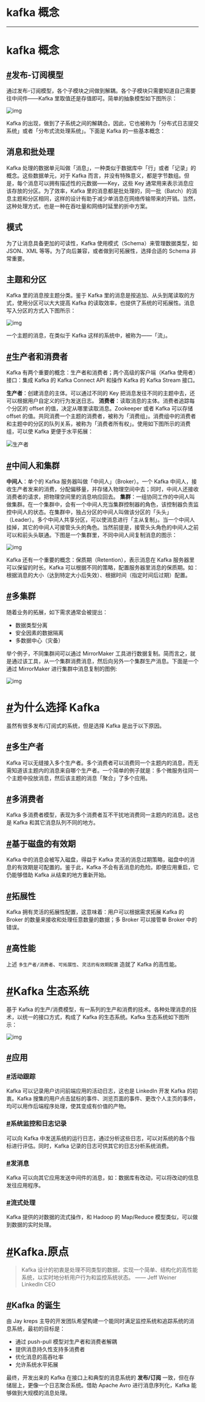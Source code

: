 # kafka 概念

------



# kafka 概念

## [#](http://www.liuwq.com/views/网站架构/消息队列/kafka概念.html#发布-订阅模型)发布-订阅模型

通过发布-订阅模型，各个子模块之间做到解耦。各个子模块只需要知道自己需要往中间件——Kafka 里取值还是存值即可。简单的抽象模型如下图所示：

![img](http://img.liuwenqi.com/blog/2019-07-21-035040.jpg)

Kafka 的出现，做到了子系统之间的解耦合。因此，它也被称为「分布式日志提交系统」或者「分布式流处理系统」。下面是 Kafka 的一些基本概念：

## 消息和批处理

Kafka 处理的数据单元叫做「消息」，一种类似于数据库中「行」或者「记录」的概念。这些数据单元，对于 Kafka 而言，并没有特殊意义，都是字节数组。但是，每个消息可以拥有描述性的元数据——Key，这些 Key 通常用来表示消息应该存放的分区。为了效率，Kafka 里的消息都是批处理的，同一批（Batch）的消息主题和分区相同，这样的设计有助于减少单消息在网络传输带来的开销。当然，这种处理方式，也是一种在吞吐量和网络时延里的折中方案。

## 模式

为了让消息具备更加的可读性，Kafka 使用模式（Schema）来管理数据类型，如 JSON、XML 等等。为了向后兼容，或者做到可拓展性，选择合适的 Schema 非常重要。

## 主题和分区

Kafka 里的消息按主题分类。鉴于 Kafka 里的消息是按追加、从头到尾读取的方式，使用分区可以大大提高 Kafka 的读取效率，也提供了系统的可拓展性。消息写入分区的方式入下图所示：

![img](http://img.liuwenqi.com/blog/2019-07-21-035118.jpg)

一个主题的消息，在类似于 Kafka 这样的系统中，被称为——「流」。

## [#](http://www.liuwq.com/views/网站架构/消息队列/kafka概念.html#生产者和消费者)生产者和消费者

Kafka 有两个重要的概念：生产者和消费者；两个高级的客户端（Kafka 使用者）接口：集成 Kafka 的 Kafka Connect API 和操作 Kafka 的 Kafka Stream 接口。

**生产者**：创建消息的主体。可以通过不同的 Key 把消息发往不同的主题中去，还可以根据用户自定义的行为发送日志。 **消费者**：读取消息的主体。消费者追踪每个分区的 offset 的值，决定从哪里读取消息。Zookeeper 或者 Kafka 可以存储 offset 的值。共同消费一个主题的消费者，被称为「消费组」。消费组中的消费者和主题中的分区的队列关系，被称为「消费者所有权」。使用如下图所示的消费组，可以使 Kafka 更便于水平拓展：

![生产者](http://img.liuwenqi.com/blog/2019-07-21-035157.jpg)

## [#](http://www.liuwq.com/views/网站架构/消息队列/kafka概念.html#中间人和集群)中间人和集群

**中间人**：单个的 Kafka 服务器叫做「中间人」（Broker）。一个 Kafka 中间人，接收生产者发来的消费，分配偏移量，并存储入物理空间中去；同时，中间人还接收消费者的请求，把物理空间里的消息响应回去。 **集群**：一组协同工作的中间人叫做集群。在一个集群中，会有一个中间人充当集群控制器的角色，该控制器负责监控中间人的状态。在集群中，独占分区的中间人叫做该分区的「头头」（Leader）。多个中间人共享分区，可以使消息进行「主从复制」。当一个中间人挂掉，其它的中间人可接管头头的角色。当然前提是，接管头头角色的中间人之前可以和前头头联通。下图是一个集群里，不同中间人间复制消息的图示：

![img](http://img.liuwenqi.com/blog/2019-07-21-035218.jpg)

Kafka 还有一个重要的概念：保质期（Retention），表示消息在 Kafka 服务器里可以保留的时长。Kafka 可以根据不同的策略，配置服务器里消息的保质期。如：根据消息的大小（达到特定大小后失效）、根据时间（指定时间后过期）配置。

## [#](http://www.liuwq.com/views/网站架构/消息队列/kafka概念.html#多集群)多集群

随着业务的拓展，如下需求通常会被提出：

- 数据类型分离
- 安全因素的数据隔离
- 多数据中心（灾备）

举个例子，不同集群间可以通过 MirrorMaker 工具进行数据复制。简而言之，就是通过该工具，从一个集群消费消息，然后向另外一个集群生产消息。下面是一个通过 MirrorMaker 进行集群中消息复制的图例:

![img](http://img.liuwenqi.com/blog/2019-07-21-035239.jpg)

# [#](http://www.liuwq.com/views/网站架构/消息队列/kafka概念.html#为什么选择-kafka)为什么选择 Kafka

虽然有很多发布/订阅式的系统，但是选择 Kafka 是出于以下原因。

## [#](http://www.liuwq.com/views/网站架构/消息队列/kafka概念.html#多生产者)多生产者

Kafka 可以无缝接入多个生产者。多个消费者可以消费同一个主题内的消息，而无需知道该主题内的消息来自哪个生产者。一个简单的例子就是：多个微服务往同一个主题中投放消息，然后该主题的消息「聚合」了多个应用。

## [#](http://www.liuwq.com/views/网站架构/消息队列/kafka概念.html#多消费者)多消费者

Kafka 多消费者模型，表现为多个消费者互不干扰地消费同一主题内的消息。这也是 Kafka 和其它消息队列不同的地方。

## [#](http://www.liuwq.com/views/网站架构/消息队列/kafka概念.html#基于磁盘的有效期)基于磁盘的有效期

Kafka 中的消息会被写入磁盘，得益于 Kafka 灵活的消息过期策略，磁盘中的消息的有效期是可配置的。鉴于此，Kafka 不会有丢消息的危险。即便应用重启，它仍能够借助 Kafka 从结束的地方重新开始。

## [#](http://www.liuwq.com/views/网站架构/消息队列/kafka概念.html#拓展性)拓展性

Kafka 拥有灵活的拓展性配置，这意味着：用户可以根据需求拓展 Kafka 的 Broker 的数量来接收和处理任意数量的数据；多 Broker 可以接管单 Broker 中的错误。

## [#](http://www.liuwq.com/views/网站架构/消息队列/kafka概念.html#高性能)高性能

上述 `多生产者/消费者`、`可拓展性`、`灵活的有效期配置` 造就了 Kafka 的高性能。

# [#](http://www.liuwq.com/views/网站架构/消息队列/kafka概念.html#kafka-生态系统)Kafka 生态系统

基于 Kafka 的生产/消费模型，有一系列的生产和消费的技术。各种处理消息的技术，以统一的接口方式，构成了 Kafka 的生态系统。Kafka 生态系统如下图所示：

![img](http://img.liuwenqi.com/blog/2019-07-21-035304.jpg)

## [#](http://www.liuwq.com/views/网站架构/消息队列/kafka概念.html#应用)应用

### [#](http://www.liuwq.com/views/网站架构/消息队列/kafka概念.html#活动跟踪)活动跟踪

Kafka 可以记录用户访问前端应用的活动日志，这也是 LinkedIn 开发 Kafka 的初衷。Kafka 搜集的用户点击鼠标的事件、浏览页面的事件、更改个人主页的事件，均可以用作后端程序处理，使其变成有价值的产物。

### [#](http://www.liuwq.com/views/网站架构/消息队列/kafka概念.html#系统监控和日志记录)系统监控和日志记录

可以向 Kafka 中发送系统的运行日志，通过分析这些日志，可以对系统的各个指标进行评估。同时，Kafka 记录的日志可供其它的日志分析系统消费。

### [#](http://www.liuwq.com/views/网站架构/消息队列/kafka概念.html#发消息)发消息

Kafka 可以向其它应用发送中间件的消息，如：数据库有改动，可以将改动的信息发往应用程序。

### [#](http://www.liuwq.com/views/网站架构/消息队列/kafka概念.html#流式处理)流式处理

Kafka 提供的对数据的流式操作，和 Hadoop 的 Map/Reduce 模型类似，可以做到数据的实时处理。

# [#](http://www.liuwq.com/views/网站架构/消息队列/kafka概念.html#kafka-原点)Kafka.原点

> Kafka 设计的初衷是处理不同类型的数据，实现一个简单、结构化的高性能系统，以实时地分析用户行为和监控系统状态。 —— Jeff Weiner LinkedIn CEO

## [#](http://www.liuwq.com/views/网站架构/消息队列/kafka概念.html#kafka-的诞生)Kafka 的诞生

由 Jay kreps 主导的开发团队希望构建一个能同时满足监控系统和追踪系统的消息系统，最初的目标是：

- 通过 push-pull 模型对生产者和消费者解耦
- 提供消息持久性支持多消费者
- 优化消息的高吞吐率
- 允许系统水平拓展

最终，开发出来的 Kafka 在接口上和典型的消息系统的 **发布/订阅** 一致，但在存储层上，更像一个日志聚合系统。借助 Apache Avro 进行消息序列化，Kafka 能够做到大规模的消息处理。